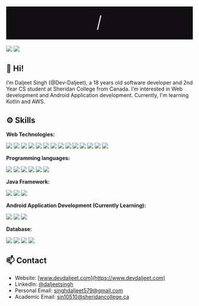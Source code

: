 ![Introduction](./intro.gif)

[![](https://img.shields.io/badge/Social-LinkedIn-informational?style=flat&logo=linkedin&logoColor=white&color=4AB197)](https://www.linkedin.com/in/daljeet-singh-/)
[![](https://img.shields.io/badge/Web-devdaljeet.com-informational?style=flat&logo=website&logoColor=white&color=4AB197)](https://devdaljeet.com)

## 👋 Hi! 
I’m Daljeet Singh (@Dev-Daljeet), a 18 years old software developer and 2nd Year CS student at Sheridan College from Canada. I’m interested in Web development and Android Application development. Currently, I'm learning Kotlin and AWS. 

## ⚙️ Skills

**Web Technologies:**

![](https://img.shields.io/badge/Markup-HTML-informational?style=flat&logo=html5&logoColor=white&color=4AB197)
![](https://img.shields.io/badge/Style-CSS-informational?style=flat&logo=css3&logoColor=white&color=4AB197)
![](https://img.shields.io/badge/Style-Sass-informational?style=flat&logo=sass&logoColor=white&color=4AB197)
![](https://img.shields.io/badge/Style-Bootstrap-informational?style=flat&logo=bootstrap&logoColor=white&color=4AB197)
![](https://img.shields.io/badge/Code-JavaScript-informational?style=flat&logo=JavaScript&logoColor=white&color=4AB197)
![](https://img.shields.io/badge/Code-TypeScript-informational?style=flat&logo=TypeScript&logoColor=white&color=4AB197)
![](https://img.shields.io/badge/Code-jQuery-informational?style=flat&logo=jquery&logoColor=white&color=4AB197)
![](https://img.shields.io/badge/Code-AJAX-informational?style=flat&logo=ajax&logoColor=white&color=4AB197)
![](https://img.shields.io/badge/Code-React-informational?style=flat&logo=react&logoColor=white&color=4AB197)
![](https://img.shields.io/badge/Code-Redux-informational?style=flat&logo=Redux&logoColor=white&color=4AB197)
![](https://img.shields.io/badge/Code-Node.js-informational?style=flat&logo=node&logoColor=white&color=4AB197)
![](https://img.shields.io/badge/Code-PHP-informational?style=flat&logo=PHP&logoColor=white&color=4AB197)
![](https://img.shields.io/badge/Tools-WordPress-informational?style=flat&logo=WordPress&logoColor=white&color=4AB197)
![](https://img.shields.io/badge/Tools-Bubble.io-informational?style=flat&logo=bubble&logoColor=white&color=4AB197)

**Programming languages:**

![](https://img.shields.io/badge/Code-Java-informational?style=flat&logo=Java&logoColor=white&color=4AB197)
![](https://img.shields.io/badge/Code-C++-informational?style=flat&logo=C++&logoColor=white&color=4AB197)
![](https://img.shields.io/badge/Code-C-informational?style=flat&logo=c&logoColor=white&color=4AB197)
![](https://img.shields.io/badge/Code-Csharp-informational?style=flat&logo=c-sharp&logoColor=white&color=4AB197)
![](https://img.shields.io/badge/Code-Python-informational?style=flat&logo=Python&logoColor=white&color=4AB197)
![](https://img.shields.io/badge/Code-Bash_Shell-informational?style=flat&logo=bash&logoColor=white&color=4AB197)

**Java Framework:**

![](https://img.shields.io/badge/Code-SpringBoot-informational?style=flat&logo=Spring&logoColor=white&color=4AB197)
![](https://img.shields.io/badge/Code-JUnit5-informational?style=flat&logo=JUnit&logoColor=white&color=4AB197)
![](https://img.shields.io/badge/Code-JavaFX-informational?style=flat&logo=JavaFX&logoColor=white&color=4AB197)

**Android Application Development (Currently Learning):**

![](https://img.shields.io/badge/Code-Kotlin-informational?style=flat&logo=kotlin&logoColor=white&color=4AB197)
![](https://img.shields.io/badge/Markup-XML-informational?style=flat&logo=xml&logoColor=white&color=4AB197)
![](https://img.shields.io/badge/Tools-Android_Studio-informational?style=flat&logo=android&logoColor=white&color=4AB197)

**Database:**

![](https://img.shields.io/badge/DB-MongoDB-informational?style=flat&logo=MongoDB&logoColor=white&color=4AB197)
![](https://img.shields.io/badge/DB-MySQL-informational?style=flat&logo=MySQL&logoColor=white&color=4AB197)
![](https://img.shields.io/badge/DB-SQL_Server-informational?style=flat&logo=sqlserver&logoColor=white&color=4AB197)
![](https://img.shields.io/badge/Code-PL/SQL-informational?style=flat&logo=plsql&logoColor=white&color=4AB197)

## 📫 Contact
- Website: [www.devdaljeet.com](https://www.devdaljeet.com)
- LinkedIn: [@daljeetsingh](https://www.linkedin.com/in/daljeet-singh-/)
- Personal Email: singhdaljeet579@gmail.com
- Academic Email: sin10510@sheridancollege.ca




